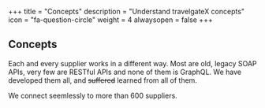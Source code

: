 +++
title = "Concepts"
description = "Understand travelgateX concepts"
icon = "fa-question-circle" 
weight = 4
alwaysopen = false
+++

## Concepts



Each and every supplier works in a different way. Most are old, legacy SOAP APIs, very few are RESTful APIs and none of them is GraphQL. We have developed them all, and ~~suffered~~ learned from all of them. 

We connect seemlessly to more than 600 suppliers.